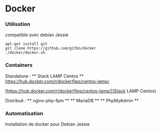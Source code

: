 Docker
================================


### Utilisation

compatible avec debian Jessie

```
apt-get install git
git clone https://github.com/gitbn/docker
./docker/docker.sh
```

### Containers

Standalone :
** Stack LAMP Centos **
https://hub.docker.com/r/dockerfiles/centos-lamp/

[https://hub.docker.com/r/dockerfiles/centos-lamp/](Stack LAMP Centos)

Distribué :
** nginx-php-fpm **
** MariaDB **
** PhpMyAdmin **

### Automatisation
Installation de docker pour Debian Jessie
